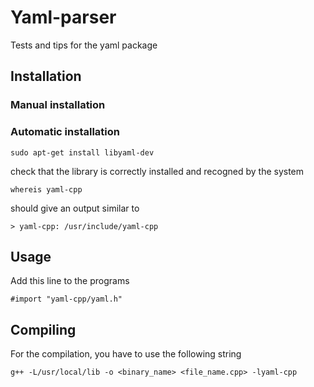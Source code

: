 # Yaml-parser
Tests and tips for the yaml package

## Installation
### Manual installation


### Automatic installation
```
sudo apt-get install libyaml-dev
```

check that the library is correctly installed and recogned by the system

```
whereis yaml-cpp
```

should give an output similar to

```
> yaml-cpp: /usr/include/yaml-cpp
```

## Usage
Add this line to the programs

```
#import "yaml-cpp/yaml.h"
```

## Compiling
For the compilation, you have to use the following string

```
g++ -L/usr/local/lib -o <binary_name> <file_name.cpp> -lyaml-cpp
```

